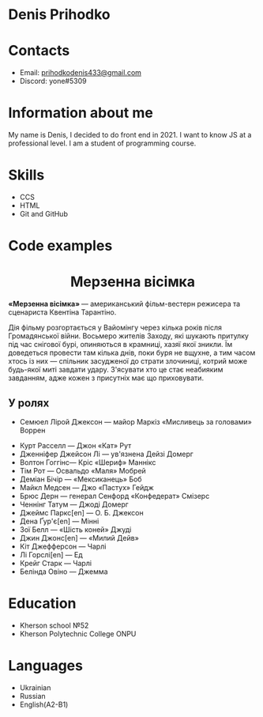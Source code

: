 # Denis Prihodko

# Contacts
 * Email: prihodkodenis433@gmail.com 
 * Discord: yone#5309

# Information about me
My name is Denis, I decided to do front end in 2021. I want to know JS at a professional level. I am a student of programming course.

# Skills
 * CCS
 * HTML
 * Git and GitHub 

 # Code examples
 ><!DOCTYPE html>
<html lang="ru">
  <head>
      <meta charset="utf-8">
    <title> Мерзенна вісімка </title>
  </head>
  <body> 
    <h1 align="center"> Мерзенна вісімка </h1>
    <p> <b> «Мерзенна вісімка» </b>  — американський фільм-вестерн режисера та сценариста Квентіна Тарантіно.

Дія фільму розгортається у Вайомінгу через кілька років після Громадянської війни. Восьмеро жителів Заходу, які шукають притулку під час снігової бурі, опиняються в крамниці, хазяї якої зникли. Їм доведеться провести там кілька днів, поки буря не вщухне, а тим часом хтось із них — спільник засудженої до страти злочиниці, котрий може будь-якої миті завдати удару. З'ясувати хто це стає неабияким завданням, адже кожен з присутніх має що приховувати.</p>
    <h2><b>У ролях</b></h2>
    <ul>
      <li>Семюел Лірой Джексон — майор Маркіз «Мисливець за головами» Воррен</li>
<li>Курт Расселл — Джон «Кат» Рут</li>
<li>Дженніфер Джейсон Лі — ув'язнена Дейзі Домерг</li>
<li>Волтон Гоггінс— Кріс «Шериф» Маннікс</li>
<li>Тім Рот — Освальдо «Маля» Мобрей</li>
<li>Деміан Бічір — «Мексиканець» Боб</li>
<li>Майкл Медсен — Джо «Пастух» Гейдж</li>
<li>Брюс Дерн — генерал Сенфорд «Конфедерат» Смізерс</li>
<li>Ченнінг Татум — Джоді Домерг</li>
<li>Джеймс Паркс[en] — О. Б. Джексон</li>
<li>Дена Ґур'є[en] — Мінні</li>
<li>Зої Белл — «Шість коней» Джуді</li>
<li>Джин Джонс[en] — «Милий Дейв»</li>
<li>Кіт Джефферсон — Чарлі</li>
<li>Лі Горслі[en] — Ед</li>
<li>Крейг Старк — Чарлі</li>
<li>Белінда Овіно — Джемма</li></ul>
  </body>
</html>

# Education
 * Kherson school №52
 * Kherson Polytechnic College ONPU

# Languages
* Ukrainian
* Russian 
* English(A2-B1)

